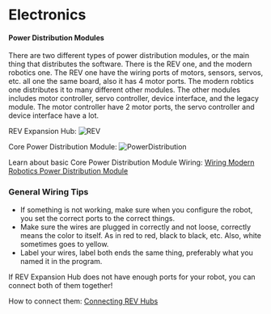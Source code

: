 # **Electronics**
#### Power Distribution Modules
There are two different types of power distribution modules, or the main thing that distributes the software.
There is the REV one, and the modern robotics one.
The REV one have the wiring ports of motors, sensors, servos, etc. all one the same board, also it has 4 motor ports.
The modern robtics one distributes it to many different other modules.
The other modules includes motor controller, servo controller, device interface, and the legacy module.
The motor controller have 2 motor ports, the servo controller and device interface have a lot.

REV Expansion Hub:
![REV](https://github.com/ftccats/ftccats.github.io/blob/master/REVHub.png)

Core Power Distribution Module:
![PowerDistribution](https://github.com/ftccats/ftccats.github.io/blob/master/CorePowerDistribution.png)

Learn about basic Core Power Distribution Module Wiring:
[Wiring Modern Robotics Power Distribution Module](https://www.youtube.com/watch?v=lbeAefQTZXQ)

### General Wiring Tips
* If something is not working, make sure when you configure the robot, you set the correct ports to the correct things.
* Make sure the wires are plugged in correctly and not loose, correctly means the color to itself. As in red to red, black to black, etc. Also, white sometimes goes to yellow.
* Label your wires, label both ends the same thing, preferably what you named it in the program.

If REV Expansion Hub does not have enough ports for your robot, you can connect both of them together!

How to connect them:
[Connecting REV Hubs](https://www.youtube.com/watch?v=7rbLDden-Rs)

### 
